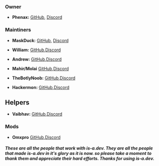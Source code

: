 ### Owner

- **Phenax:** [GitHub](https://github.com/Phenax), [Discord](https://discordapp.com/users/730358289849778186)

### Maintiners
- **MaskDuck:** [GitHub](https://github.com/MaskDuck), [Discord](https://discordapp.com/users/716134528409665586)

- **William:** [GitHub](https://github.com/WilliamDavidHarrison),[Discord](https://discordapp.com/users/853158265466257448)

- **Andrew:** [GitHub](https://github.com/andrewstech),[Discord](https://discordapp.com/users/598245488977903688)

- **Mahir/Molai** [GitHub](https://github.com/mtgsquad),[Discord](https://discordapp.com/users/763767239018938368)

- **TheBotlyNoob:** [GitHub](https://github.com/TheBotlyNoob),[Discord](https://discordapp.com/users/488802888928329753)

- **Hackermon:** [GitHub](https://github.com/hackermondev),[Discord](https://discordapp.com/users/1044657759066525777)

## Helpers

- **Vaibhav:** [GitHub](https://github.com/VaibhavSys),[Discord](https://discordapp.com/users/914452175839723550)

### Mods
- **Omxpro** [GitHub](https://github.com/TerraPlayz),[Discord](https://discordapp.com/users/248470317540966443)


##### These are all the people that work with is-a.dev. They are all the people that made is-a.dev in it's glory as it is now. so please take a moment to thank them and appreciate their hard efforts. Thanks for using is-a.dev.
